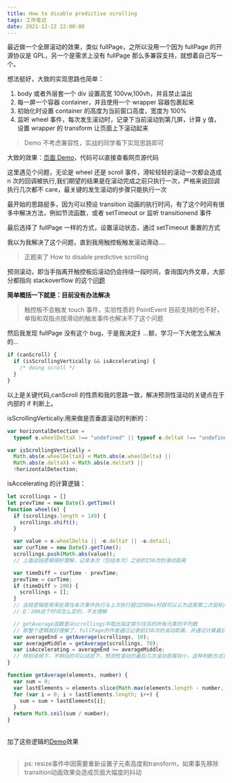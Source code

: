 ```yaml
---
title: How to disable predictive scrolling
tags: 工作笔记
date: 2021-12-22 22:00:00
---
```


最近做一个全屏滚动的效果，类似 fullPage，之所以没用一个因为 fullPage 的开源协议是 GPL，另一个是需求上没有 fullPage 那么多兼容支持，就想着自己写一个。

想法挺好，大致的实现思路也简单：

1. body 或者外层套一个 div 设置高宽 100vw,100vh，并且禁止溢出
2. 每一屏一个容器 container，并且使用一个 wrapper 容器包裹起来
3. 初始化时设置 container 的高度为当前窗口高度，宽度为 100%
4. 监听 wheel 事件，每次发生滚动时，记录下当前滚动到第几屏，计算 y 值，设置 wrapper 的 transform 让页面上下滚动起来

> Demo 不考虑兼容性，实战的同学看下实现思路即可

大致的效果：<a href="https://moring-abyss.github.io/example/1.html" target="_blank">页面 Demo</a>，代码可以直接查看网页源代码

这里遇见个问题，无论是 wheel 还是 scroll 事件，滑轮轻轻的滚动一次都会造成 n 次的回调被执行,我们期望的结果是在滚动完成之前只执行一次，严格来说回调执行几次都不 care，最关键的发生滚动的步骤只能执行一次

最开始的思路挺多，因为可以预设 transition 动画的执行时间，有了这个时间有很多中解决方法，例如节流函数，或者 setTimeout or 监听 transitionend 事件

最后选择了 fullPage 一样的方式，设置滚动状态，通过 setTimeout 重置的方式

我以为我解决了这个问题，直到我用触控板触发滚动滑动....

> 正题来了 How to disable predictive scrolling

预测滚动，即当手指离开触控板后滚动仍会持续一段时间，查询国内外文章，大部分都指向 stackoverflow 的这个[问题](https://stackoverflow.com/questions/34831120/disable-predictive-scrolling-mousewheel-onscroll-event-fires-too-often-touc)

<b>简单概括一下就是：目前没有办法解决</b>

> 触控板不会触发 touch 事件，实验性质的 PointEvent 目前支持的也不好，单指和双指点按滑动的触发事件也解决不了这个问题

然后我发现 fullPage 没有这个 bug，于是我决定扌...额，学习一下大佬怎么解决的...

```javascript
if (canScroll) {
  if (isScrollingVertically && isAccelerating) {
    /* doing scroll */
  }
}
```

以上是关键代码,canScroll 的性质和我的思路一致，解决预测性滚动的关键点在于内部的 if 判断上。

isScrollingVertically:用来做是否垂直滚动的判断的：

```javascript
var horizontalDetection =
  typeof e.wheelDeltaX !== "undefined" || typeof e.deltaX !== "undefined";

var isScrollingVertically =
  Math.abs(e.wheelDeltaX) < Math.abs(e.wheelDelta) ||
  Math.abs(e.deltaX) < Math.abs(e.deltaY) ||
  !horizontalDetection;
```

isAccelerating 的计算逻辑：
```javascript
let scrollings = []
let prevTime = new Date().getTime()
function wheel(e) {
  if (scrollings.length > 149) {
    scrollings.shift();
  }

  var value = e.wheelDelta || -e.deltaY || -e.detail;
  var curTime = new Date().getTime();
  scrollings.push(Math.abs(value));
  // 上面这段逻辑很好理解，记录本次（包括本次）之前的150次的滑动距离

  var timeDiff = curTime - prevTime;
  prevTime = curTime;
  if (timeDiff > 200) {
    scrollings = [];
  } 
  // 这段逻辑是用来处理当本次事件执行与上次执行超过200ms时就可以认为这是第二次鼠标/触控板滑动触发
  // Q：200这个时间怎么定的，不太理解

  // getAverage函数是从scrollings中取出指定索引往后的所有元素的平均数
  // 那整个逻辑就好理解了，fullPage的作者通过记录前150次的滚动距离，并通过计算最后70次的平均滚动距离和最后10次的平均滚动距离，如果最后10次的不小于最后70次说明非预测性滚动
  var averageEnd = getAverage(scrollings, 10);
  var averageMiddle = getAverage(scrollings, 70);
  var isAccelerating = averageEnd >= averageMiddle;
  // 特别说明下，不明白的可以试验下，预测性滚动的最后几次滚动距离较小，这种判断方式目前看来没啥问题，贼强
}

function getAverage(elements, number) {
  var sum = 0;
  var lastElements = elements.slice(Math.max(elements.length - number, 1));
  for (var i = 0; i < lastElements.length; i++) {
    sum = sum + lastElements[i];
  }
  return Math.ceil(sum / number);
}
```
<br />
加了这些逻辑的<a href="https://moring-abyss.github.io/example/2.html">Demo</a>效果  
<br /><br />

> ps: resize事件中因需要重新设置子元素高度和transform，如果事先移除transition动画效果会造成页面大幅度的抖动